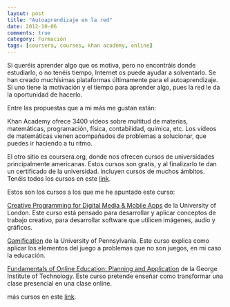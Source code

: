 ```yaml
---
layout: post
title: "Autoaprendizaje en la red"
date: 2012-10-06
comments: true
category: Formación
tags: [coursera, courses, khan academy, online]
---
```


Si queréis aprender algo que os motiva, pero no encontráis donde estudiarlo, o no tenéis tiempo, Internet os puede ayudar a solventarlo. Se han creado muchísimas plataformas últimamente para el autoaprendizaje. Si uno tiene la motivación y el tiempo para aprender algo, pues la red le da la oportunidad de hacerlo.


Entre las propuestas que a mi más me gustan están:


Khan Academy ofrece 3400 vídeos sobre multitud de materias, matemáticas, programación, física, contabilidad, química, etc. Los vídeos de matemáticas vienen acompañados de problemas a solucionar, que puedes ir haciendo a tu ritmo.

El otro sitio es coursera.org, donde nos ofrecen cursos de universidades principalmente americanas. Estos cursos son gratis, y al finalizarlo te dan un certificado de la universidad. incluyen cursos de muchos ámbitos. Tenéis todos los cursos en este [link](https://www.coursera.org/courses).


Estos son los cursos a los que me he apuntado este curso:

[Creative Programming for Digital Media & Mobile Apps](https://www.coursera.org/course/digitalmedia) de la University of London. Este curso está pensado para desarrollar y aplicar conceptos de trabajo creativo, para desarrollar software que utilicen imágenes, audio y gráficos.


[Gamification](https://www.coursera.org/course/gamification) de la University of Pennsylvania. Este curso explica como aplicar los elementos del juego a problemas que no son juegos, en mi caso la educación.


[Fundamentals of Online Education: Planning and Application](https://www.coursera.org/course/foe) de la George Institute of Technology. Este curso pretende enseñar como transformar una clase presencial en una clase online.


más cursos en este [link](http://www.openculture.com/freeonlinecourses).
